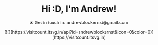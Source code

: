 <h1 align = "center">Hi :D, I'm Andrew!</h1>

<p align = "center">✉ Get in touch in: andrewblockernst@gmail.com</p>

<div style="text-align:center">
    [![](https://visitcount.itsvg.in/api?id=andrewblockernst&icon=0&color=0)](https://visitcount.itsvg.in)
</div>


